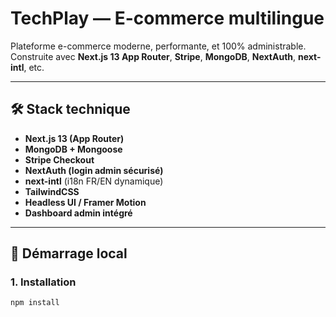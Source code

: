 # TechPlay — E-commerce multilingue

Plateforme e-commerce moderne, performante, et 100% administrable.  
Construite avec **Next.js 13 App Router**, **Stripe**, **MongoDB**, **NextAuth**, **next-intl**, etc.

---

## 🛠️ Stack technique

- **Next.js 13 (App Router)**
- **MongoDB + Mongoose**
- **Stripe Checkout**
- **NextAuth (login admin sécurisé)**
- **next-intl** (i18n FR/EN dynamique)
- **TailwindCSS**
- **Headless UI / Framer Motion**
- **Dashboard admin intégré**

---

## 🚀 Démarrage local

### 1. Installation

```bash
npm install
